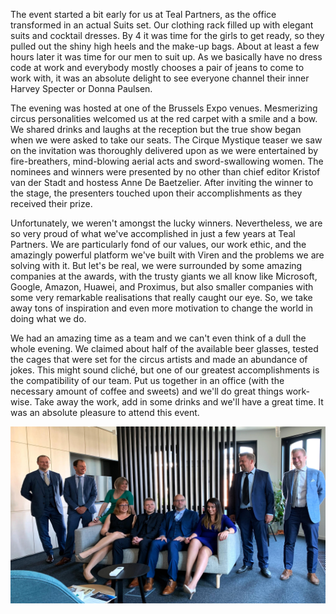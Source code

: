 <!-- title: Data News awards -->
<!-- author: Laila Bougria -->
<!-- date: 2019-05-23 -->
<!-- intro: Most of us in the industry have read a Data News magazine at one point or another in our career. This popular IT-focussed periodical keeps us up to date on innovations and developments in our industry. Each year, Data News selects the most innovative companies in a celebration called the Data News Awards for Excellence. A few weeks ago we were honoured to join in on the 20th edition of this event. -->

<p>
    The event started a bit early for us at Teal Partners, as the office transformed in an actual Suits set. Our
    clothing rack filled up with elegant suits and cocktail dresses. By 4 it was time for the girls to get ready, so
    they pulled out the shiny high heels and the make-up bags. About at least a few hours later it was time for our men
    to suit up. As we basically have no dress code at work and everybody mostly chooses a pair of jeans to come to work
    with, it was an absolute delight to see everyone channel their inner Harvey Specter or Donna Paulsen.
</p>

<p>
    The evening was hosted at one of the Brussels Expo venues. Mesmerizing circus personalities welcomed us at the red
    carpet with a smile and a bow. We shared drinks and laughs at the reception but the true show began when we were
    asked to take our seats. The Cirque Mystique teaser we saw on the invitation was thoroughly delivered upon as we
    were entertained by fire-breathers, mind-blowing aerial acts and sword-swallowing women. The nominees and winners
    were presented by no other than chief editor Kristof van der Stadt and hostess Anne De Baetzelier. After inviting
    the winner to the stage, the presenters touched upon their accomplishments as they received their prize.

</p>
<p>
    Unfortunately, we weren't amongst the lucky winners. Nevertheless, we are so very proud of what we've accomplished
    in just a few years at Teal Partners. We are particularly fond of our values, our work ethic, and the amazingly
    powerful platform we've built with Viren and the problems we are solving with it. But let's be real, we were
    surrounded by some amazing companies at the awards, with the trusty giants we all know like Microsoft, Google,
    Amazon, Huawei, and Proximus, but also smaller companies with some very remarkable realisations that really caught
    our eye. So, we take away tons of inspiration and even more motivation to change the world in doing what we do.
</p>
<p>
    We had an amazing time as a team and we can't even think of a dull the whole evening. We claimed about half of the
    available beer glasses, tested the cages that were set for the circus artists and made an abundance of jokes. This
    might sound cliché, but one of our greatest accomplishments is the compatibility of our team. Put us together in an
    office (with the necessary amount of coffee and sweets) and we'll do great things work-wise. Take away the work, add
    in some drinks and we'll have a great time. It was an absolute pleasure to attend this event.
</p>
<p class="page__image">
    <img src="/assets/img/blogimages/datanews2.jpg" alt="">
</p>